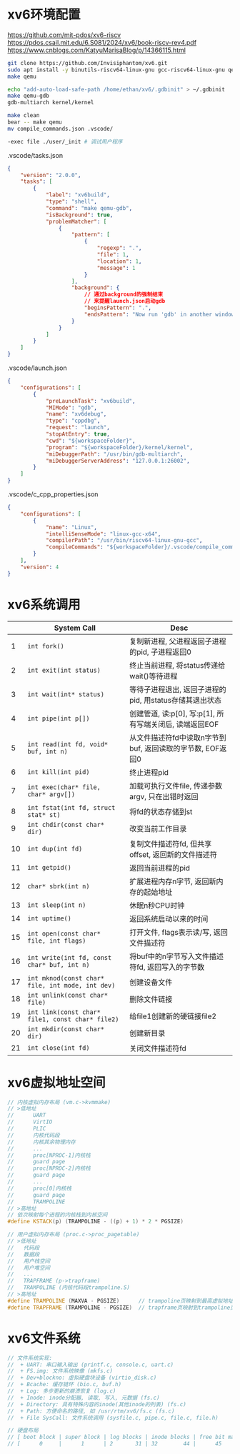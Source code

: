 
# xv6环境配置

https://github.com/mit-pdos/xv6-riscv  
https://pdos.csail.mit.edu/6.S081/2024/xv6/book-riscv-rev4.pdf
https://www.cnblogs.com/KatyuMarisaBlog/p/14366115.html

```bash
git clone https://github.com/Invisiphantom/xv6.git
sudo apt install -y binutils-riscv64-linux-gnu gcc-riscv64-linux-gnu qemu-system-riscv64 gdb-multiarch bear
make qemu

echo "add-auto-load-safe-path /home/ethan/xv6/.gdbinit" > ~/.gdbinit
make qemu-gdb
gdb-multiarch kernel/kernel

make clean
bear -- make qemu
mv compile_commands.json .vscode/

-exec file ./user/_init # 调试用户程序
```

.vscode/tasks.json  
```json
{
    "version": "2.0.0",
    "tasks": [
        {
            "label": "xv6build",
            "type": "shell",
            "command": "make qemu-gdb",
            "isBackground": true,
            "problemMatcher": [
                {
                    "pattern": [
                        {
                            "regexp": ".",
                            "file": 1,
                            "location": 1,
                            "message": 1
                        }
                    ],
                    "background": {
                        // 通过background的强制结束
                        // 来提醒launch.json启动gdb
                        "beginsPattern": ".",
                        "endsPattern": "Now run 'gdb' in another window."
                    }
                }
            ]
        }
    ]
}
```

.vscode/launch.json  
```json
{
    "configurations": [
        {
            "preLaunchTask": "xv6build",
            "MIMode": "gdb",
            "name": "xv6debug",
            "type": "cppdbg",
            "request": "launch",
            "stopAtEntry": true,
            "cwd": "${workspaceFolder}",
            "program": "${workspaceFolder}/kernel/kernel",
            "miDebuggerPath": "/usr/bin/gdb-multiarch",
            "miDebuggerServerAddress": "127.0.0.1:26002",
        }
    ]
}
```

.vscode/c_cpp_properties.json  
```json
{
    "configurations": [
        {
            "name": "Linux",
            "intelliSenseMode": "linux-gcc-x64",
            "compilerPath": "/usr/bin/riscv64-linux-gnu-gcc",
            "compileCommands": "${workspaceFolder}/.vscode/compile_commands.json"
        }
    ],
    "version": 4
}
```


# xv6系统调用


|     | System Call                                      | Desc                                                       |
| --- | ------------------------------------------------ | ---------------------------------------------------------- |
| 1   | `int fork()`                                     | 复制新进程, 父进程返回子进程的pid, 子进程返回0             |
| 2   | `int exit(int status)`                           | 终止当前进程, 将status传递给wait()等待进程                 |
| 3   | `int wait(int* status)`                          | 等待子进程退出, 返回子进程的pid, 用status存储其退出状态    |
| 4   | `int pipe(int p[])`                              | 创建管道, 读:p[0], 写:p[1], 所有写端关闭后, 读端返回EOF    |
| 5   | `int read(int fd, void* buf, int n)`             | 从文件描述符fd中读取n字节到buf, 返回读取的字节数, EOF返回0 |
| 6   | `int kill(int pid)`                              | 终止进程pid                                                |
| 7   | `int exec(char* file, char* argv[])`             | 加载可执行文件file, 传递参数argv, 只在出错时返回           |
| 8   | `int fstat(int fd, struct stat* st)`             | 将fd的状态存储到st                                         |
| 9   | `int chdir(const char* dir)`                     | 改变当前工作目录                                           |
| 10  | `int dup(int fd)`                                | 复制文件描述符fd, 但共享offset, 返回新的文件描述符         |
| 11  | `int getpid()`                                   | 返回当前进程的pid                                          |
| 12  | `char* sbrk(int n)`                              | 扩展进程内存n字节, 返回新内存的起始地址                    |
| 13  | `int sleep(int n)`                               | 休眠n秒CPU时钟                                             |
| 14  | `int uptime()`                                   | 返回系统启动以来的时间                                     |
| 15  | `int open(const char* file, int flags)`          | 打开文件, flags表示读/写, 返回文件描述符                   |
| 16  | `int write(int fd, const char* buf, int n)`      | 将buf中的n字节写入文件描述符fd, 返回写入的字节数           |
| 17  | `int mknod(const char* file, int mode, int dev)` | 创建设备文件                                               |
| 18  | `int unlink(const char* file)`                   | 删除文件链接                                               |
| 19  | `int link(const char* file1, const char* file2)` | 给file1创建新的硬链接file2                                 |
| 20  | `int mkdir(const char* dir)`                     | 创建新目录                                                 |
| 21  | `int close(int fd)`                              | 关闭文件描述符fd                                           |





# xv6虚拟地址空间

```cpp
// 内核虚拟内存布局 (vm.c->kvmmake)
// >低地址
//      UART
//      VirtIO
//      PLIC
//      内核代码段
//      内核其余物理内存
//      ...
//      proc[NPROC-1]内核栈
//      guard page
//      proc[NPROC-2]内核栈
//      guard page
//      ...
//      proc[0]内核栈
//      guard page
//      TRAMPOLINE
// >高地址
// 依次映射每个进程的内核栈到内核空间
#define KSTACK(p) (TRAMPOLINE - ((p) + 1) * 2 * PGSIZE)

// 用户虚拟内存布局 (proc.c->proc_pagetable)
// >低地址
//   代码段
//   数据段
//   用户栈空间
//   用户堆空间
//   ...
//   TRAPFRAME (p->trapframe)
//   TRAMPOLINE (内核代码段trampoline.S)
// >高地址
#define TRAMPOLINE (MAXVA - PGSIZE)      // trampoline页映射到最高虚拟地址, 用于用户和内核空间
#define TRAPFRAME (TRAMPOLINE - PGSIZE)  // trapframe页映射到trampoline页的相邻低地址
```


# xv6文件系统

```cpp
// 文件系统实现:
//  + UART: 串口输入输出 (printf.c, console.c, uart.c)
//  + FS.img: 文件系统映像 (mkfs.c)
//  + Dev+blockno: 虚拟硬盘块设备 (virtio_disk.c)
//  + Bcache: 缓存链环 (bio.c, buf.h)
//  + Log: 多步更新的崩溃恢复 (log.c)
//  + Inode: inode分配器, 读取, 写入, 元数据 (fs.c)
//  + Directory: 具有特殊内容的inode(其他inode的列表) (fs.c)
//  + Path: 方便命名的路径, 如 /usr/rtm/xv6/fs.c (fs.c)
//  + File SysCall: 文件系统调用 (sysfile.c, pipe.c, file.c, file.h)

// 硬盘布局
// [ boot block | super block | log blocks | inode blocks | free bit map | data blocks ]
// [      0     |      1      | 2       31 | 32        44 |      45      | 46     1999 ]
```